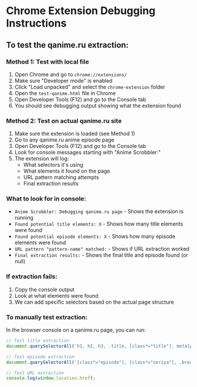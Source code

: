 # Chrome Extension Debugging Instructions

## To test the qanime.ru extraction:

### Method 1: Test with local file
1. Open Chrome and go to `chrome://extensions/`
2. Make sure "Developer mode" is enabled
3. Click "Load unpacked" and select the `chrome-extension` folder
4. Open the `test-qanime.html` file in Chrome
5. Open Developer Tools (F12) and go to the Console tab
6. You should see debugging output showing what the extension found

### Method 2: Test on actual qanime.ru site
1. Make sure the extension is loaded (see Method 1)
2. Go to any qanime.ru anime episode page
3. Open Developer Tools (F12) and go to the Console tab
4. Look for console messages starting with "Anime Scrobbler:"
5. The extension will log:
   - What selectors it's using
   - What elements it found on the page
   - URL pattern matching attempts
   - Final extraction results

### What to look for in console:
- `Anime Scrobbler: Debugging qanime.ru page` - Shows the extension is running
- `Found potential title elements: X` - Shows how many title elements were found
- `Found potential episode elements: X` - Shows how many episode elements were found
- `URL pattern "pattern-name" matched:` - Shows if URL extraction worked
- `Final extraction results:` - Shows the final title and episode found (or null)

### If extraction fails:
1. Copy the console output
2. Look at what elements were found
3. We can add specific selectors based on the actual page structure

### To manually test extraction:
In the browser console on a qanime.ru page, you can run:
```javascript
// Test title extraction
document.querySelectorAll('h1, h2, h3, .title, [class*="title"], meta[property="og:title"]')

// Test episode extraction  
document.querySelectorAll('[class*="episode"], [class*="seriya"], .breadcrumb, nav')

// Test URL extraction
console.log(window.location.href);
```
